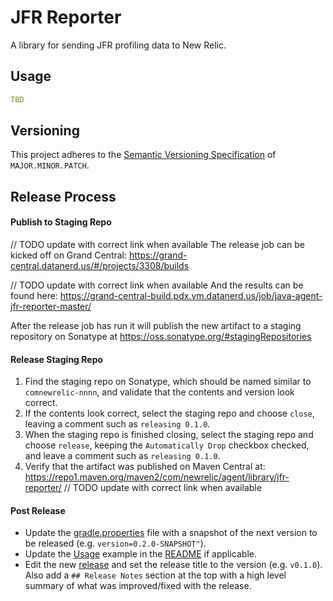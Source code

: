 # JFR Reporter
A library for sending JFR profiling data to New Relic.

## Usage
```yaml
TBD
```

## Versioning
This project adheres to the [Semantic Versioning Specification](https://semver.org/spec/v2.0.0.html) of `MAJOR.MINOR.PATCH`.

## Release Process
#### Publish to Staging Repo
// TODO update with correct link when available
The release job can be kicked off on Grand Central:
https://grand-central.datanerd.us/#/projects/3308/builds

// TODO update with correct link when available
And the results can be found here:
https://grand-central-build.pdx.vm.datanerd.us/job/java-agent-jfr-reporter-master/

After the release job has run it will publish the new artifact to a staging repository on Sonatype at https://oss.sonatype.org/#stagingRepositories

#### Release Staging Repo
1. Find the staging repo on Sonatype, which should be named similar to `comnewrelic-nnnn`, and validate that the contents and version look correct.
2. If the contents look correct, select the staging repo and choose `close`, leaving a comment such as `releasing 0.1.0`.
3. When the staging repo is finished closing, select the staging repo and choose `release`, keeping the `Automatically Drop` checkbox checked, and leave a comment such as `releasing 0.1.0`.
4. Verify that the artifact was published on Maven Central at: https://repo1.maven.org/maven2/com/newrelic/agent/library/jfr-reporter/ // TODO update with correct link when available

#### Post Release
* Update the [gradle.properties](gradle.properties) file with a snapshot of the next version to be released (e.g. `version=0.2.0-SNAPSHOT"`).
* Update the [Usage](#usage) example in the [README](README.md) if applicable.
* Edit the new [release](https://source.datanerd.us/java-agent/jfr-reporter/releases) and set the release title to the version (e.g. `v0.1.0`). Also add a `## Release Notes` section at the top with a high level summary of what was improved/fixed with the release.
